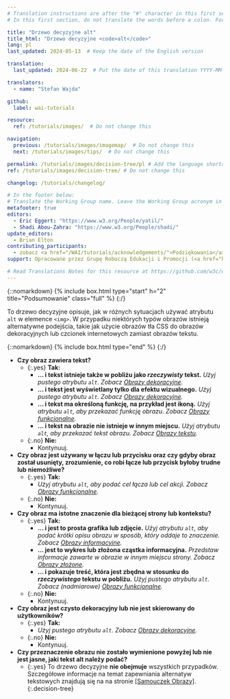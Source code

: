 ```yaml
---
# Translation instructions are after the "#" character in this first section. They are comments that do not show up in the web page. You do not need to translate the instructions after "#".
# In this first section, do not translate the words before a colon. For example, do not translate "title:". Do translate the text after "title:".

title: "Drzewo decyzyjne alt"
title_html: "Drzewo decyzyjne <code>alt</code>"
lang: pl
last_updated: 2024-05-13  # Keep the date of the English version

translation:
  last_updated: 2024-06-22  # Put the date of this translation YYYY-MM-DD (with month in the middle)

translators:
  - name: "Stefan Wajda"

github:
  label: wai-tutorials

resource:
  ref: /tutorials/images/  # Do not change this

navigation:
  previous: /tutorials/images/imagemap/  # Do not change this
  next: /tutorials/images/tips/  # Do not change this

permalink: /tutorials/images/decision-tree/pl # Add the language shortcode to the end, with no slash at end, for example: /link/to/page/fr
ref: /tutorials/images/decision-tree/ # Do not change this

changelog: /tutorials/changelog/

# In the footer below:
# Translate the Working Group name. Leave the Working Group acronym in English.
metafooter: true
editors:
  - Eric Eggert: "https://www.w3.org/People/yatil/"
  - Shadi Abou-Zahra: "https://www.w3.org/People/shadi/"
update_editors:
  - Brian Elton
contributing_participants:
  - zobacz <a href="/WAI/tutorials/acknowledgements/">Podziękowania</a>
support: Opracowane przez Grupę Roboczą Edukacji i Promocji (<a href="https://www.w3.org/groups/wg/eowg">EOWG</a>). Opracowane przy wsparciu <a href="https://www.w3.org/WAI/ACT/"> projektu WAI-ACT</a>, współfinansowanego przez <strong>European Commission  Program <abbr title="Technologie Społeczeństwa Informacyjnego">IST</abbr> Komisji Europejskiej</strong>.

# Read Translations Notes for this resource at https://github.com/w3c/wai-tutorials#readme
---
```


{::nomarkdown}
{% include box.html type="start" h="2" title="Podsumowanie" class="full" %}
{:/}

To drzewo decyzyjne opisuje, jak w różnych sytuacjach używać atrybutu `alt` w elemence `<img>`. W przypadku niektórych typów obrazów istnieją alternatywne podejścia, takie jak użycie obrazów tła CSS do obrazów dekoracyjnych lub czcionek internetowych zamiast obrazów tekstu.

{::nomarkdown}
{% include box.html type="end" %}
{:/}

- **Czy obraz zawiera tekst?**
  - {:.yes} **Tak:**
    -   **…  i tekst istnieje także w pobliżu jako *rzeczywisty* tekst.**
      _Użyj pustego atrybutu  `alt`. Zobacz [Obrazy dekoracyjne](/tutorials/images/decorative/)._
    -   **… i tekst jest wyświetlany tylko dla efektu wizualnego.**
      _Użyj pustego atrybutu  `alt`. Zobacz [Obrazy dekoracyjne](/tutorials/images/decorative/)._
    -   **… i tekst ma określoną funkcję, na przykład jest ikoną.**
      _Użyj atrybutu `alt`, aby przekazać funkcję obrazu. Zobacz [Obrazy funkcjonalne](/tutorials/images/functional/)._
    -   **…  i tekst na obrazie nie istnieje w innym miejscu.** _Użyj atrybutu `alt`, aby przekazać tekst obrazu. Zobacz [Obrazy tekstu](/tutorials/images/textual/#styled-text-decorative-effect)._
  - {:.no} **Nie:**
    - Kontynuuj.
- **Czy obraz jest używany w łączu lub przycisku oraz czy gdyby obraz został usunięty, zrozumienie, co robi łącze lub przycisk byłoby trudne lub niemożliwe?**
  - {:.yes} **Tak:**
    - _Użyj atrybutu `alt`, aby podać cel łącza lub  cel akcji. Zobacz [Obrazy funkcjonalne](/tutorials/images/functional/)._
  - {:.no} **Nie:**
    - Kontynuuj.
- **Czy obraz ma istotne znaczenie dla bieżącej strony lub kontekstu?**
  - {:.yes} **Tak:**
    - **…  i jest to prosta grafika lub zdjęcie.**
      _Użyj atrybutu `alt`, aby podać krótki opisu obrazu w sposób, który oddaje to znaczenie. Zobacz [Obrazy informacyjne](/tutorials/images/informative/)._
    - **… jest to wykres lub złożona cząstka informacyjna.**
      _Przedstaw informacje zawarte w obrazie w innym miejscu strony. Zobacz [Obrazy złożone](/tutorials/images/complex/)._
    - **… i pokazuje treść, która jest zbędna w stosunku do *rzeczywistego* tekstu w pobliżu.**
      _Użyj pustego atrybutu `alt`. Zobacz (nadmiarowe) [Obrazy funkcjonalne](/tutorials/images/functional/#logo-image-within-link-text)._
  - {:.no} **Nie:**
    - Kontynuuj.
- **Czy obraz jest czysto dekoracyjny lub nie jest skierowany do użytkowników?**
  - {:.yes} **Tak:**
    - _Użyj pustego atrybutu `alt`. Zobacz [Obrazy dekoracyjne](/tutorials/images/decorative/)._
  - {:.no} **Nie:**
    - Kontynuuj.
- **Czy przeznaczenie obrazu nie zostało wymienione powyżej lub nie jest jasne, jaki tekst alt należy podać?**
  - {:.yes} To drzewo decyzyjne **nie obejmuje** wszystkich przypadków. Szczegółowe informacje na temat zapewniania alternatyw tekstowych znajdują się na na stronie [[Samouczek Obrazy]](/tutorials/images/).
{:.decision-tree}


